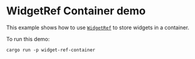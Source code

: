 # WidgetRef Container demo

This example shows how to use [`WidgetRef`](https://docs.rs/ratatui/latest/ratatui/widgets/trait.WidgetRef.html) to store widgets in a container.

To run this demo:

```shell
cargo run -p widget-ref-container
```
